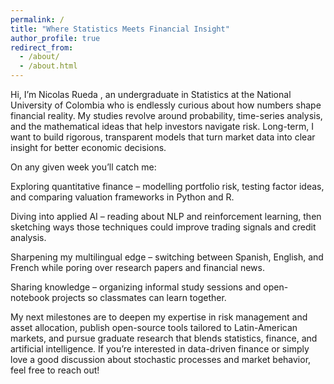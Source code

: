 ```yaml
---
permalink: /
title: "Where Statistics Meets Financial Insight"
author_profile: true
redirect_from: 
  - /about/
  - /about.html
---
```


Hi, I’m Nicolas Rueda , an undergraduate in Statistics at the National University of Colombia who is endlessly curious about how numbers shape financial reality. My studies revolve around probability, time-series analysis, and the mathematical ideas that help investors navigate risk. Long-term, I want to build rigorous, transparent models that turn market data into clear insight for better economic decisions.

 On any given week you’ll catch me:

Exploring quantitative finance – modelling portfolio risk, testing factor ideas, and comparing valuation frameworks in Python and R.

Diving into applied AI – reading about NLP and reinforcement learning, then sketching ways those techniques could improve trading signals and credit analysis.

Sharpening my multilingual edge – switching between Spanish, English, and French while poring over research papers and financial news.

Sharing knowledge – organizing informal study sessions and open-notebook projects so classmates can learn together.

My next milestones are to deepen my expertise in risk management and asset allocation, publish open-source tools tailored to Latin-American markets, and pursue graduate research that blends statistics, finance, and artificial intelligence. If you’re interested in data-driven finance or simply love a good discussion about stochastic processes and market behavior, feel free to reach out!

